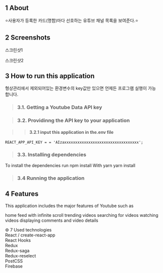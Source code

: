 
## 1 About
⭐️사용자가 등록한 카드(명함)마다 선호하는 유튜브 채널 목록을 보여준다.⭐️

## 2 Screenshots
스크린샷1

스크린샷2


## 3 How to run this application
형상관리에서 제외되어있는 환경변수의 key값만 있으면 언제든 프로그램 실행이 가능합니다.

> ### 3.1. Getting a Youtube Data API key

> ### 3.2. Providinng the API key to your application

>>  #### 3.2.1 input this application in the.env file
    REACT_APP_API_KEY = = 'AIzaxxxxxxxxxxxxxxxxxxxxxxxxxxxxxxxxxx';
> ### 3.3. Installing dependencies
  To install the dependencies run
  npm install
  With yarn
  yarn install
>  ### 3.4 Running the application

## 4 Features
This application includes the major features of Youtube such as

home feed with infinite scroll
trending videos
searching for videos
watching videos
displaying comments and video details

⚙ 7 Used technologies <br/>
React / create-react-app <br/>
React Hooks <br/>
Redux <br/>
Redux-saga <br/>
Redux-reselect <br/>
PostCSS <br/>
Firebase <br/>

